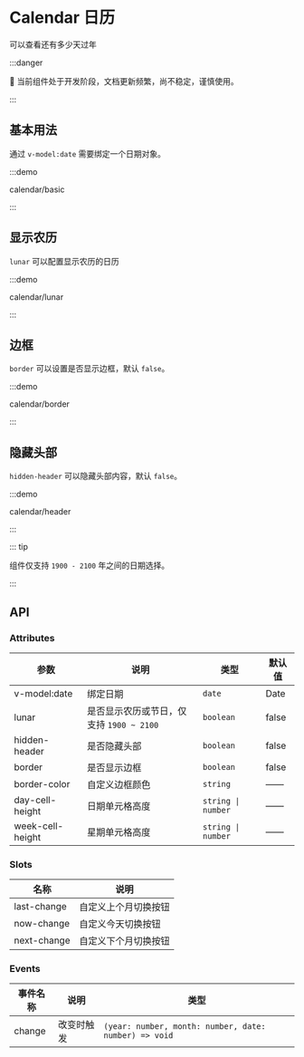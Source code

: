 # Calendar 日历

可以查看还有多少天过年

:::danger

🚧 当前组件处于开发阶段，文档更新频繁，尚不稳定，谨慎使用。

:::

## 基本用法

通过 `v-model:date` 需要绑定一个日期对象。

:::demo

calendar/basic

:::

## 显示农历

`lunar` 可以配置显示农历的日历

:::demo

calendar/lunar

:::

## 边框

`border` 可以设置是否显示边框，默认 `false`。

:::demo

calendar/border

:::

## 隐藏头部

`hidden-header` 可以隐藏头部内容，默认 `false`。

:::demo

calendar/header

:::

::: tip

组件仅支持 `1900 - 2100` 年之间的日期选择。

:::

## API

### Attributes

| 参数             | 说明                                     | 类型               | 默认值 |
| ---------------- | ---------------------------------------- | ------------------ | ------ |
| v-model:date     | 绑定日期                                 | `date`             | Date   |
| lunar            | 是否显示农历或节日，仅支持 `1900 ~ 2100` | `boolean`          | false  |
| hidden-header    | 是否隐藏头部                             | `boolean`          | false  |
| border           | 是否显示边框                             | `boolean`          | false  |
| border-color     | 自定义边框颜色                           | `string`           | ——     |
| day-cell-height  | 日期单元格高度                           | `string \| number` | ——     |
| week-cell-height | 星期单元格高度                           | `string \| number` | ——     |

### Slots

| 名称        | 说明                 |
| ----------- | -------------------- |
| last-change | 自定义上个月切换按钮 |
| now-change  | 自定义今天切换按钮   |
| next-change | 自定义下个月切换按钮 |

### Events

| 事件名称 | 说明       | 类型                                                  |
| -------- | ---------- | ----------------------------------------------------- |
| change   | 改变时触发 | `(year: number, month: number, date: number) => void` |
